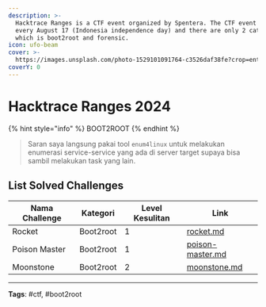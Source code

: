 ```yaml
---
description: >-
  Hacktrace Ranges is a CTF event organized by Spentera. The CTF event is held
  every August 17 (Indonesia independence day) and there are only 2 categories,
  which is boot2root and forensic.
icon: ufo-beam
cover: >-
  https://images.unsplash.com/photo-1529101091764-c3526daf38fe?crop=entropy&cs=srgb&fm=jpg&ixid=M3wxOTcwMjR8MHwxfHNlYXJjaHwxMHx8aGFja3xlbnwwfHx8fDE3NDE3MzU0MzN8MA&ixlib=rb-4.0.3&q=85
coverY: 0
---
```


# Hacktrace Ranges 2024

{% hint style="info" %}
BOOT2ROOT
{% endhint %}

> Saran saya langsung pakai tool `enum4linux` untuk melakukan enumerasi service-service yang ada di server target supaya bisa sambil melakukan task yang lain.

## List Solved Challenges

<table><thead><tr><th>Nama Challenge</th><th>Kategori</th><th data-type="rating" data-max="5">Level Kesulitan</th><th data-type="content-ref">Link</th></tr></thead><tbody><tr><td>Rocket</td><td>Boot2root</td><td>1</td><td><a href="rocket.md">rocket.md</a></td></tr><tr><td>Poison Master</td><td>Boot2root</td><td>1</td><td><a href="poison-master.md">poison-master.md</a></td></tr><tr><td>Moonstone</td><td>Boot2root</td><td>2</td><td><a href="moonstone.md">moonstone.md</a></td></tr></tbody></table>

***

**Tags**: #ctf, #boot2root
